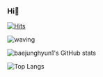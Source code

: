 ### Hi👋


[![Hits](https://hits.seeyoufarm.com/api/count/incr/badge.svg?url=https%3A%2F%2Fgithub.com%2Fbaejunghyun1%2Fhit-counter&count_bg=%237D19BE&title_bg=%23864E1E&icon=furrynetwork.svg&icon_color=%23F4F4F4&title=hits&edge_flat=false)](https://hits.seeyoufarm.com)


![waving](https://capsule-render.vercel.app/api?type=waving&height=200&text=Welcome!&fontAlign=80&fontAlignY=40&fontColor=4D377B&color=0:C2B280,100:B5651D)




![baejunghyun1's GitHub stats](https://github-readme-stats.vercel.app/api?username=baejunghyun1&hide=contribs,prs&show_icons=true&theme=graywhite)


![Top Langs](https://github-readme-stats.vercel.app/api/top-langs/?username=baejunghyun1\&layout=compact)
